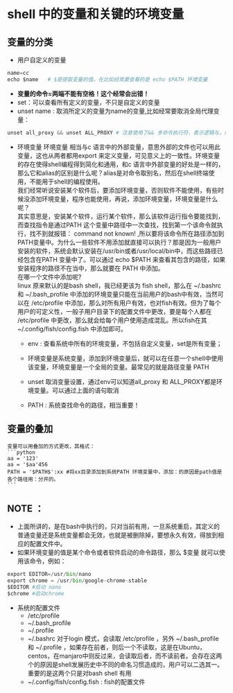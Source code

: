 # shell 中的变量和关键的环境变量

## 变量的分类
 - 用户自定义的变量
 ```python
 name=cc
 echo $name   # $是提取变量的值，在比如经常要查看的是 echo $PATH 环境变量
 ```
 - **变量的命令=两端不能有空格！这个经常会出错！**
 - set：可以查看所有定义的变量，不只是自定义的变量
 - unset name : 取消所定义的变量为name的变量,比如经常要取消全局代理变量：
 ```python
 unset all_proxy && unset ALL_PROXY # 注意使用了&& 多命令执行符，表示逻辑与，前一个命令执行，后一个命令才执行
 ```

 - 环境变量
环境变量 相当与c 语言中的外部变量，意思外部的文件也可以用此变量，这也从两者都用export 来定义变量，可见意义上的一致性。环境变量的存在使得shell编程得到简化和通用，和c 语言中外部变量的好处是一样的，那么它和alias的区别是什么呢？alias是对命令取别名，然后在shell终端使用，不能用于shell的编程使用。  
我们经常听说安装某个软件后，要添加环境变量，否则软件不能使用，有些时候没添加环境变量，程序也能使用，再说，添加环境变量，环境变量是什么呢？  
其实意思是，安装某个软件，运行某个软件，那么该软件运行指令要能找到，而查找指令是通过PATH 这个变量中路径中一次查找，找到第一个该命令就执行，找不到就报错： command not known! ,所以要将该命令所在路径添加到PATH变量中。为什么一些软件不用添加就直接可以执行？那是因为一般用户安装的软件，系统会默认安装在/usr/bin或者/usr/local/bin中，而这些路径已经包含在PATH 变量中了。可以通过 echo $PATH 来查看其包含的路径，如果安装程序的路径不在当中，那么就要在 PATH 中添加。  
在哪一个文件中添加呢?  
linux 原来默认的是bash shell，我已经更该为 fish shell，那么在 ~/.bashrc 和 ~/.bash_profile 中添加的环境变量只能在当前用户的bash中有效，当然可以在 /etc/profile 中添加，那么对所有用户有效，也对fish有效。但为了每个用户的可定义性，一般子用户目录下的配置文件中更改，要是每个人都在 /etc/profile 中更改，那么就会给每个用户使用造成混乱。所以fish在其 ~/.config/fish/config.fish 中添加即可。

    - env : 查看系统中所有的环境变量，不包括自定义变量，set是所有变量；
    - 环境变量是系统变量，添加到环境变量后，就可以在任意一个shell中使用该变量，环境变量是一个全局的变量。最常见的就是路径变量 PATH
    - unset 取消变量设置，通过env可以知道all_proxy 和 ALL_PROXY都是环境变量。可以通过上面的语句取消

    - PATH : 系统查找命令的路径，相当重要！

## 变量的叠加
    变量可以用叠加的方式更改，其格式：
    ```python
    aa = '123'
    aa = '$aa'456
    PATH = '$PATH$':xx #将xx目录添加到系统PATH 环境变量中，添加：的原因是path值是各个路径用：分开的。
    ```
## NOTE ：  
- 上面所讲的，是在bash中执行的，只对当前有用，一旦系统重启，其定义的普通变量还是系统变量都会无效，也就是被删除掉，要想永久有效，得放到相应的配置文件中。
- 如果环境变量的值是某个命令或者软件启动的命令路径，那么 $变量 就可以使用该命令，例如：
```python
export EDITOR=/usr/bin/nano
export chrome = /usr/bin/google-chrome-stable
$EDITOR #启动 nano
$chrome #启动chrome
```
- 系统的配置文件
    - /etc/profile
    - ~/.bash_profile
    - ~/.profile  
    - ~/.bashrc   对于login 模式，会读取 /etc/profile ，另外 ~/.bash_profile 和 ~/.profile ，如果存在前者，则后一个不读取，这是在Ubuntu，centos，在manjaro中则反过来，会读取后者，而不读前者。会存在这两个的原因是shell发展历史中不同的命名习惯造成的，用户可以二选其一。重要的是这两个只是对bash shell 有用
    - ~/.config/fish/config.fish  : fish的配置文件
